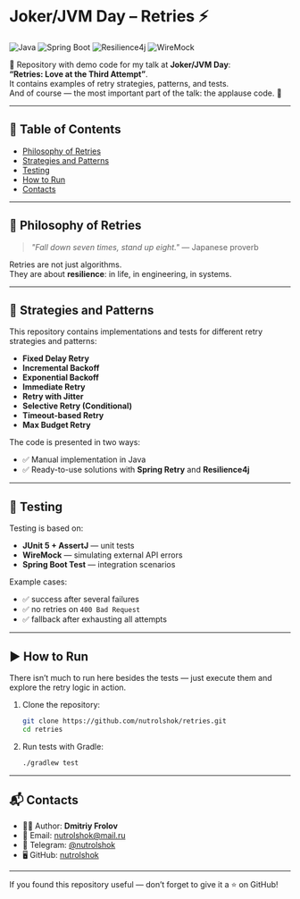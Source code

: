 # Joker/JVM Day – Retries ⚡

<img src="https://img.shields.io/badge/Java-21-blue" alt="Java"/>
<img src="https://img.shields.io/badge/Spring-Boot-green" alt="Spring Boot"/>
<img src="https://img.shields.io/badge/Resilience4j-💪-orange" alt="Resilience4j"/>
<img src="https://img.shields.io/badge/Testing-WireMock-lightgrey" alt="WireMock"/>

📌 Repository with demo code for my talk at **Joker/JVM Day**:  
**“Retries: Love at the Third Attempt”**.  
It contains examples of retry strategies, patterns, and tests.  
And of course — the most important part of the talk: the applause code. 👏

---

## 📖 Table of Contents

- [Philosophy of Retries](#-philosophy-of-retries)
- [Strategies and Patterns](#-strategies-and-patterns)
- [Testing](#-testing)
- [How to Run](#-how-to-run)
- [Contacts](#-contacts)

---

## 🌱 Philosophy of Retries

> _"Fall down seven times, stand up eight."_ — Japanese proverb

Retries are not just algorithms.  
They are about **resilience**: in life, in engineering, in systems.

---

## 🔄 Strategies and Patterns

This repository contains implementations and tests for different retry strategies and patterns:

- **Fixed Delay Retry**
- **Incremental Backoff**
- **Exponential Backoff**
- **Immediate Retry**
- **Retry with Jitter**
- **Selective Retry (Conditional)**
- **Timeout-based Retry**
- **Max Budget Retry**

The code is presented in two ways:
- ✅ Manual implementation in Java
- ✅ Ready-to-use solutions with **Spring Retry** and **Resilience4j**

---

## 🧪 Testing

Testing is based on:

- **JUnit 5 + AssertJ** — unit tests
- **WireMock** — simulating external API errors
- **Spring Boot Test** — integration scenarios

Example cases:
- ✅ success after several failures
- ✅ no retries on `400 Bad Request`
- ✅ fallback after exhausting all attempts

---

## ▶ How to Run

There isn’t much to run here besides the tests — just execute them and explore the retry logic in action.

1. Clone the repository:
    ```bash
    git clone https://github.com/nutrolshok/retries.git
    cd retries

2. Run tests with Gradle:
    ```bash
   ./gradlew test
   
---

## 📬 Contacts

- 👨‍💻 Author: **Dmitriy Frolov**
- 📧 Email: [nutrolshok@mail.ru](mailto:nutrolshok@mail.ru)
- 💬 Telegram: [@nutrolshok](https://t.me/nutrolshok)
- 🖥️ GitHub: [nutrolshok](https://github.com/nutrolshok)

---

If you found this repository useful — don’t forget to give it a ⭐ on GitHub!
